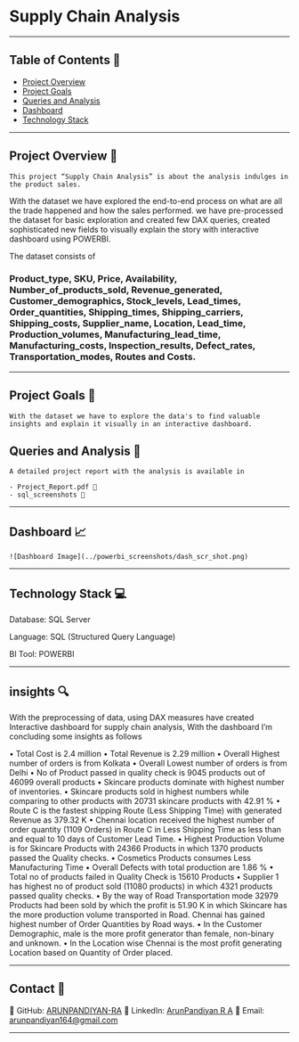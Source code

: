 # Supply Chain Analysis 

---

## Table of Contents 🚪

- [Project Overview](#project-Overview-🚀)
- [Project Goals](#Project-Goals-💻)
- [Queries and Analysis](#Queries-and-Analysis-💻)
- [Dashboard](#Dashboard-💻)
- [Technology Stack](#Technology-Stack-💻)

---

## Project Overview 🎯

	This project “Supply Chain Analysis” is about the analysis indulges in the product sales.
With the dataset we have explored the end-to-end process on what are all the trade happened and how the sales performed.
we have pre-processed the dataset for basic exploration and created few DAX queries, created sophisticated new fields to visually explain the story with interactive dashboard using POWERBI.

The dataset consists of 
### Product_type, SKU, Price, Availability, Number_of_products_sold, Revenue_generated, Customer_demographics, Stock_levels, Lead_times, Order_quantities, Shipping_times, Shipping_carriers, Shipping_costs, Supplier_name, Location, Lead_time, Production_volumes, Manufacturing_lead_time, Manufacturing_costs, Inspection_results, Defect_rates, Transportation_modes, Routes and Costs.

---

## Project Goals 🎯

	With the dataset we have to explore the data's to find valuable insights and explain it visually in an interactive dashboard.

## Queries and Analysis 🔎

	A detailed project report with the analysis is available in
	
	- Project_Report.pdf 📄
	- sql_screenshots 📂
	
---
	
## Dashboard 📈

	![Dashboard Image](../powerbi_screenshots/dash_scr_shot.png)
	
---	
	
## Technology Stack 💻

Database: SQL Server

Language: SQL (Structured Query Language)

BI Tool: POWERBI	

---

## insights 🔍

With the preprocessing of data, using DAX measures have created Interactive dashboard for supply chain analysis, With the dashboard I’m concluding some insights as follows

•	Total Cost is 2.4 million
•	Total Revenue is 2.29 million
•	Overall Highest number of orders is from Kolkata
•	Overall Lowest number of orders is from Delhi
•	No of Product passed in quality check is 9045 products out of 46099 overall products
•	Skincare products dominate with highest number of inventories.
•	Skincare products sold in highest numbers while comparing to other products with 20731 skincare products with 42.91 % 
•	Route C is the fastest shipping Route (Less Shipping Time) with generated Revenue as 379.32 K
•	Chennai location received the highest number of order quantity (1109 Orders) in Route C in Less Shipping Time as less than and equal to 10 days of Customer Lead Time.
•	Highest Production Volume is for Skincare Products with 24366 Products in which 1370 products passed the Quality checks.
•	Cosmetics Products consumes Less Manufacturing Time
•	Overall Defects with total production are 1.86 %
•	Total no of products failed in Quality Check is 15610 Products
•	Supplier 1 has highest no of product sold (11080 products) in which 4321 products passed quality checks.
•	By the way of Road Transportation mode 32979 Products had been sold by which the profit is 51.90 K in which Skincare has the more production volume transported in Road. Chennai has gained highest number of Order Quantities by Road ways.
•	In the Customer Demographic, male is the more profit generator than female, non-binary and unknown.
•	In the Location wise Chennai is the most profit generating Location based on Quantity of Order placed.

---

## Contact 🤝
👤 GitHub: [ARUNPANDIYAN-RA](https://github.com/ARUNPANDIYAN-RA)
👔 LinkedIn: [ArunPandiyan R A](https://www.linkedin.com/in/arunpandiyanofficial/)
📧 Email: arunpandiyan164@gmail.com

---